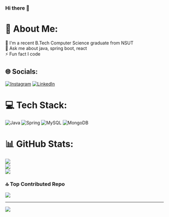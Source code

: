### Hi there 👋

<!--
**js-designs-321/js-designs-321** is a ✨ _special_ ✨ repository because its `README.md` (this file) appears on your GitHub profile.

Here are some ideas to get you started:

- 🔭 I’m currently working on ...
- 🌱 I’m currently learning ...
- 👯 I’m looking to collaborate on ...
- 🤔 I’m looking for help with ...
- 💬 Ask me about ...
- 📫 How to reach me: ...
- 😄 Pronouns: ...
- ⚡ Fun fact: ...
-->

# 💫 About Me:
📜 I'm a recent B.Tech Computer Science graduate from NSUT<br>💬 Ask me about java, spring boot, react<br>⚡ Fun fact I code


## 🌐 Socials:
[![Instagram](https://img.shields.io/badge/Instagram-%23E4405F.svg?logo=Instagram&logoColor=white)](https://instagram.com/centaur_spirit) [![LinkedIn](https://img.shields.io/badge/LinkedIn-%230077B5.svg?logo=linkedin&logoColor=white)](https://linkedin.com/in/jatin-saini-software-engineer) 

# 💻 Tech Stack:
![Java](https://img.shields.io/badge/java-%23ED8B00.svg?style=for-the-badge&logo=java&logoColor=white) ![Spring](https://img.shields.io/badge/spring-%236DB33F.svg?style=for-the-badge&logo=spring&logoColor=white) ![MySQL](https://img.shields.io/badge/mysql-%2300f.svg?style=for-the-badge&logo=mysql&logoColor=white) ![MongoDB](https://img.shields.io/badge/MongoDB-%234ea94b.svg?style=for-the-badge&logo=mongodb&logoColor=white)
# 📊 GitHub Stats:
![](https://github-readme-stats.vercel.app/api?username=js-designs-321&theme=highcontrast&hide_border=false&include_all_commits=true&count_private=false)<br/>
![](https://github-readme-streak-stats.herokuapp.com/?user=js-designs-321&theme=highcontrast&hide_border=false)<br/>
![](https://github-readme-stats.vercel.app/api/top-langs/?username=js-designs-321&theme=highcontrast&hide_border=false&include_all_commits=true&count_private=false&layout=compact)

### 🔝 Top Contributed Repo
![](https://github-contributor-stats.vercel.app/api?username=js-designs-321&limit=5&theme=dark&combine_all_yearly_contributions=true)

---
[![](https://visitcount.itsvg.in/api?id=js-designs-321&icon=1&color=3)](https://visitcount.itsvg.in)
